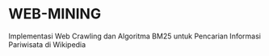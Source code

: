 # WEB-MINING
Implementasi Web Crawling dan Algoritma BM25 untuk Pencarian Informasi Pariwisata di Wikipedia

